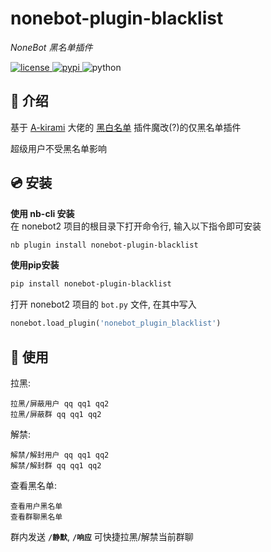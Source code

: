
# nonebot-plugin-blacklist

*NoneBot 黑名单插件*


<a href="./LICENSE">
    <img src="https://img.shields.io/github/license/tkgs0/nonebot-plugin-blacklist.svg" alt="license">
</a>
<a href="https://pypi.python.org/pypi/nonebot-plugin-blacklist">
    <img src="https://img.shields.io/pypi/v/nonebot-plugin-blacklist.svg" alt="pypi">
</a>
<img src="https://img.shields.io/badge/python-3.8+-blue.svg" alt="python">

</div>

  
## 📖 介绍
  
基于 [A-kirami](https://github.com/A-kirami) 大佬的 [黑白名单](https://github.com/A-kirami/nonebot-plugin-namelist) 插件魔改(?)的仅黑名单插件  
  
超级用户不受黑名单影响  
  
## 💿 安装
  
**使用 nb-cli 安装**  
在 nonebot2 项目的根目录下打开命令行, 输入以下指令即可安装  
```bash
nb plugin install nonebot-plugin-blacklist
```
  
**使用pip安装**  
```bash
pip install nonebot-plugin-blacklist
```
  
打开 nonebot2 项目的 `bot.py` 文件, 在其中写入
```python
nonebot.load_plugin('nonebot_plugin_blacklist')
```
  
## 🎉 使用
  
拉黑:
```
拉黑/屏蔽用户 qq qq1 qq2
拉黑/屏蔽群 qq qq1 qq2
```
  
解禁:
```
解禁/解封用户 qq qq1 qq2
解禁/解封群 qq qq1 qq2
```
  
查看黑名单:
```
查看用户黑名单
查看群聊黑名单
```
  
群内发送 **`/静默`**, **`/响应`** 可快捷拉黑/解禁当前群聊  
  
  

